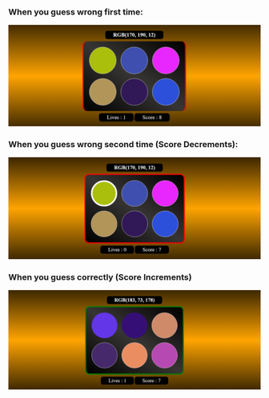 
### When you guess wrong first time: 
![first wrong guess](../README/color_1.PNG)

### When you guess wrong second time (Score Decrements): 
![second wrong guess](../README/color_2.PNG)

### When you guess correctly (Score Increments) 
![correct guess](../README/color_3.PNG)

